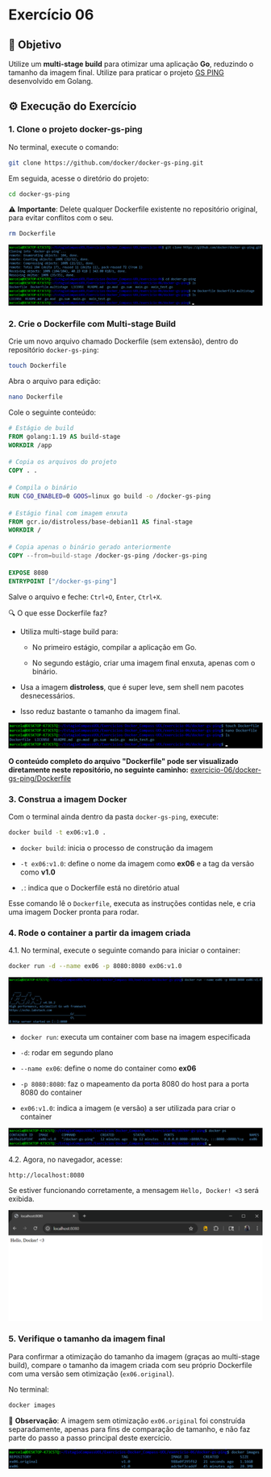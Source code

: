 # Exercício 06

## 🎯 Objetivo

Utilize um **multi-stage build** para otimizar uma aplicação **Go**, reduzindo o tamanho da imagem final. Utilize para praticar o projeto [GS PING](https://github.com/docker/docker-gs-ping) desenvolvido em Golang. 

## ⚙️ Execução do Exercício

### 1. Clone o projeto **docker-gs-ping**

No terminal, execute o comando:

```bash
git clone https://github.com/docker/docker-gs-ping.git
```

Em seguida, acesse o diretório do projeto:

```bash
cd docker-gs-ping
```

⚠️ **Importante**: Delete qualquer Dockerfile existente no repositório original, para evitar conflitos com o seu.

```bash
rm Dockerfile
```

![Print do clone da aplicação Go e exclusão do arquivo Dockerfile original](img/01-clone-projeto.png)

### 2. Crie o **Dockerfile** com Multi-stage Build

Crie um novo arquivo chamado Dockerfile (sem extensão), dentro do repositório `docker-gs-ping`:

```bash
touch Dockerfile
```

Abra o arquivo para edição:

```bash
nano Dockerfile
```

Cole o seguinte conteúdo:

```dockerfile
# Estágio de build
FROM golang:1.19 AS build-stage
WORKDIR /app

# Copia os arquivos do projeto
COPY . .

# Compila o binário
RUN CGO_ENABLED=0 GOOS=linux go build -o /docker-gs-ping

# Estágio final com imagem enxuta
FROM gcr.io/distroless/base-debian11 AS final-stage
WORKDIR /

# Copia apenas o binário gerado anteriormente
COPY --from=build-stage /docker-gs-ping /docker-gs-ping

EXPOSE 8080
ENTRYPOINT ["/docker-gs-ping"]
```

Salve o arquivo e feche: `Ctrl+O`, `Enter`, `Ctrl+X`.

🔍 O que esse Dockerfile faz?

* Utiliza multi-stage build para:

  * No primeiro estágio, compilar a aplicação em Go.

  * No segundo estágio, criar uma imagem final enxuta, apenas com o binário.

* Usa a imagem **distroless**, que é super leve, sem shell nem pacotes desnecessários.

* Isso reduz bastante o tamanho da imagem final.

![Print da criação do novo arquivo Dockerfile](img/02-criacao-dockerfile.png)

**O conteúdo completo do arquivo "Dockerfile" pode ser visualizado diretamente neste repositório, no seguinte caminho:** [exercicio-06/docker-gs-ping/Dockerfile](docker-gs-ping/Dockerfile)

### 3. Construa a imagem Docker

Com o terminal ainda dentro da pasta `docker-gs-ping`, execute:

```bash
docker build -t ex06:v1.0 .
```

* `docker build`: inicia o processo de construção da imagem

* `-t ex06:v1.0`: define o nome da imagem como **ex06** e a tag da versão como **v1.0**

* `.`: indica que o Dockerfile está no diretório atual

Esse comando lê o `Dockerfile`, executa as instruções contidas nele, e cria uma imagem Docker pronta para rodar.

### 4. Rode o container a partir da imagem criada

4.1. No terminal, execute o seguinte comando para iniciar o container:

```bash
docker run -d --name ex06 -p 8080:8080 ex06:v1.0
```

![Print do container ex06 iniciado](img/03-container-iniciado.png)

* `docker run`:	executa um container com base na imagem especificada

* `-d`: rodar em segundo plano

* `--name ex06`: define o nome do container como **ex06**

* `-p 8080:8080`: faz o mapeamento da porta 8080 do host para a porta 8080 do container

* `ex06:v1.0`: indica a imagem (e versão) a ser utilizada para criar o container

![Print do container ex06 rodando](img/04-container-rodando.png)

4.2. Agora, no navegador, acesse:

```arduino
http://localhost:8080
```

Se estiver funcionando corretamente, a mensagem `Hello, Docker! <3` será exibida.

![Print da página da aplicação Go no navegador](img/05-pagina-navegador.png)

### 5. Verifique o tamanho da imagem final

Para confirmar a otimização do tamanho da imagem (graças ao multi-stage build), compare o tamanho da imagem criada com seu próprio Dockerfile com uma versão sem otimização (`ex06.original`).

No terminal:

```bash
docker images
```

📌 **Observação**: A imagem sem otimização `ex06.original` foi construída separadamente, apenas para fins de comparação de tamanho, e não faz parte do passo a passo principal deste exercício.

![Print da imagem original da aplicação Go e da imagem otimizada](img/06-imagens-aplicacao-go.png)